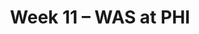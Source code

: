 ---
layout: game
title: Week 11 – WAS at PHI
season: 2013
game_id: 2013_11_WAS_PHI
away_team: WAS
home_team: PHI
---